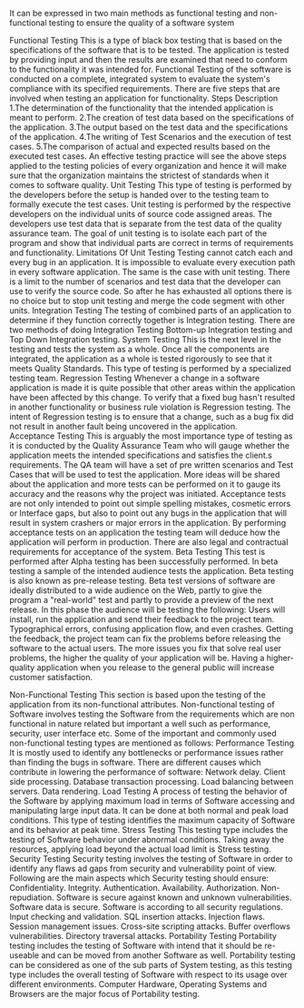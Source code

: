 It can be expressed in two main methods as functional testing and non-functional testing to ensure the quality of a software system

Functional Testing
This is a type of black box testing that is based on the specifications of the software that is to be tested. The application is tested by providing input and then the results are examined that need to conform to the functionality it was intended for. Functional Testing of the software is conducted on a complete, integrated system to evaluate the system's compliance with its specified requirements.
There are five steps that are involved when testing an application for functionality.
Steps
Description
1.The determination of the functionality that the intended application is meant to perform.
2.The creation of test data based on the specifications of the application.
3.The output based on the test data and the specifications of the application.
4.The writing of Test Scenarios and the execution of test cases.
5.The comparison of actual and expected results based on the executed test cases.
An effective testing practice will see the above steps applied to the testing policies of every organization and hence it will make sure that the organization maintains the strictest of standards when it comes to software quality.
Unit Testing
This type of testing is performed by the developers before the setup is handed over to the testing team to formally execute the test cases. Unit testing is performed by the respective developers on the individual units of source code assigned areas. The developers use test data that is separate from the test data of the quality assurance team.
The goal of unit testing is to isolate each part of the program and show that individual parts are correct in terms of requirements and functionality.
Limitations Of Unit Testing
Testing cannot catch each and every bug in an application. It is impossible to evaluate every execution path in every software application. The same is the case with unit testing.
There is a limit to the number of scenarios and test data that the developer can use to verify the source code. So after he has exhausted all options there is no choice but to stop unit testing and merge the code segment with other units.
Integration Testing
The testing of combined parts of an application to determine if they function correctly together is Integration testing. There are two methods of doing Integration Testing Bottom-up Integration testing and Top Down Integration testing.
System Testing
This is the next level in the testing and tests the system as a whole. Once all the components are integrated, the application as a whole is tested rigorously to see that it meets Quality Standards. This type of testing is performed by a specialized testing team.
Regression Testing
Whenever a change in a software application is made it is quite possible that other areas within the application have been affected by this change. To verify that a fixed bug hasn't resulted in another functionality or business rule violation is Regression testing. The intent of Regression testing is to ensure that a change, such as a bug fix did not result in another fault being uncovered in the application.	
Acceptance Testing
This is arguably the most importance type of testing as it is conducted by the Quality Assurance Team who will gauge whether the application meets the intended specifications and satisfies the client.s requirements. The QA team will have a set of pre written scenarios and Test Cases that will be used to test the application.
More ideas will be shared about the application and more tests can be performed on it to gauge its accuracy and the reasons why the project was initiated. Acceptance tests are not only intended to point out simple spelling mistakes, cosmetic errors or Interface gaps, but also to point out any bugs in the application that will result in system crashers or major errors in the application.
By performing acceptance tests on an application the testing team will deduce how the application will perform in production. There are also legal and contractual requirements for acceptance of the system.
Beta Testing
This test is performed after Alpha testing has been successfully performed. In beta testing a sample of the intended audience tests the application. Beta testing is also known as pre-release testing. Beta test versions of software are ideally distributed to a wide audience on the Web, partly to give the program a "real-world" test and partly to provide a preview of the next release. In this phase the audience will be testing the following:
		Users will install, run the application and send their feedback to the project team.
		Typographical errors, confusing application flow, and even crashes.
		Getting the feedback, the project team can fix the problems before releasing the software to the actual users.
		The more issues you fix that solve real user problems, the higher the quality of your application will be.
		Having a higher-quality application when you release to the general public will increase customer satisfaction.
		
Non-Functional Testing
This section is based upon the testing of the application from its non-functional attributes. Non-functional testing of Software involves testing the Software from the requirements which are non functional in nature related but important a well such as performance, security, user interface etc.
Some of the important and commonly used non-functional testing types are mentioned as follows:
Performance Testing
It is mostly used to identify any bottlenecks or performance issues rather than finding the bugs in software. There are different causes which contribute in lowering the performance of software:
		Network delay.
		Client side processing.
		Database transaction processing.
		Load balancing between servers.
		Data rendering.
Load Testing
A process of testing the behavior of the Software by applying maximum load in terms of Software accessing and manipulating large input data. It can be done at both normal and peak load conditions. This type of testing identifies the maximum capacity of Software and its behavior at peak time.
Stress Testing
This testing type includes the testing of Software behavior under abnormal conditions. Taking away the resources, applying load beyond the actual load limit is Stress testing.
Security Testing
Security testing involves the testing of Software in order to identify any flaws ad gaps from security and vulnerability point of view. Following are the main aspects which Security testing should ensure:
		Confidentiality.
		Integrity.
		Authentication.
		Availability.
		Authorization. 
		Non-repudiation.
		Software is secure against known and unknown vulnerabilities.
		Software data is secure.
		Software is according to all security regulations.
		Input checking and validation.
		SQL insertion attacks.
		Injection flaws.
		Session management issues.
		Cross-site scripting attacks.
		Buffer overflows vulnerabilities.
		Directory traversal attacks.
Portability Testing
Portability testing includes the testing of Software with intend that it should be re-useable and can be moved from another Software as well.
Portability testing can be considered as one of the sub parts of System testing, as this testing type includes the overall testing of Software with respect to its usage over different environments. Computer Hardware, Operating Systems and Browsers are the major focus of Portability testing.

